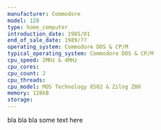 ```yaml
---
manufacturer: Commodore
model: 128
type: home_computer
introduction_date: 1985/01
end_of_sale_date: 1989/??
operating_system: Commodore DOS & CP/M
typical_operating_system: Commodore DOS & CP/M
cpu_speed: 2MHz & 4MHz
cpu_cores:
cpu_count: 2
cpu_threads:
cpu_model: MOS Technology 8502 & Zilog Z80
memory: 128kB
storage:
---
```


bla bla bla some text here
